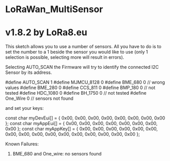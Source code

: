 # LoRaWan_MultiSensor
# v1.8.2 by LoRa8.eu


This sketch allows you to use a number of sensors.
All you have to do is to set the number to a 1 beside the sensor you would like to use 
(only 1 selection is possible, selecting more will result in errors).

Selecting AUTO_SCAN the Firmware will try to identify the connected I2C Sensor by its address.

#define AUTO_SCAN  1
#define MJMCU_8128 0
#define BME_680    0 // wrong values
#define BME_280    0
#define CCS_811    0
#define BMP_180    0 // not tested
#define HDC_1080   0
#define BH_1750    0 // not tested
#define One_Wire   0 // sensors not found

and set your keys:

const char myDevEui[] = { 0x00, 0x00, 0x00, 0x00, 0x00, 0x00, 0x00, 0x00 };
const char myAppEui[] = { 0x00, 0x00, 0x00, 0x00, 0x00, 0x00, 0x00, 0x00 };
const char myAppKey[] = { 0x00, 0x00, 0x00, 0x00, 0x00, 0x00, 0x00, 0x00, 0x00, 0x00, 0x00, 0x00, 0x00, 0x00, 0x00, 0x00 };

Known Failures:

1. BME_680 and One_wire: no sensors found